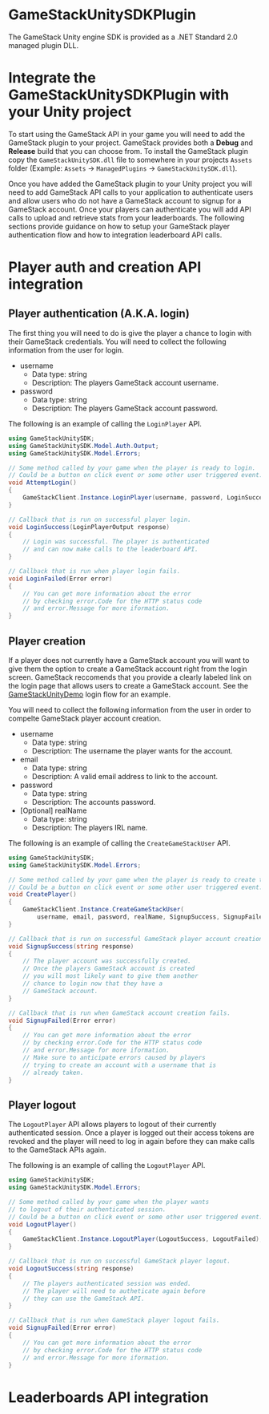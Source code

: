 # GameStackUnitySDKPlugin
The GameStack Unity engine SDK is provided as a .NET Standard 2.0 managed plugin DLL.

# Integrate the GameStackUnitySDKPlugin with your Unity project
To start using the GameStack API in your game you will need to add the GameStack plugin to your project. GameStack provides both a **Debug** and **Release** build that you can choose from. To install the GameStack plugin copy the `GameStackUnitySDK.dll` file to somewhere in your projects `Assets` folder (Example: `Assets` -> `ManagedPlugins` -> `GameStackUnitySDK.dll`).

Once you have added the GameStack plugin to your Unity project you will need to add GameStack API calls to your application to authenticate users and allow users who do not have a GameStack account to signup for a GameStack account. Once your players can authenticate you will add API calls to upload and retrieve stats from your leaderboards. The following sections provide guidance on how to setup your GameStack player authentication flow and how to integration leaderboard API calls.

# Player auth and creation API integration
## Player authentication (A.K.A. login)
The first thing you will need to do is give the player a chance to login with their GameStack credentials. You will need to collect the following information from the user for login.

* username
  * Data type: string
  * Description: The players GameStack account username.
* password
  * Data type: string
  * Description: The players GameStack account password.

The following is an example of calling the `LoginPlayer` API.

```csharp
using GameStackUnitySDK;
using GameStackUnitySDK.Model.Auth.Output;
using GameStackUnitySDK.Model.Errors;

// Some method called by your game when the player is ready to login.
// Could be a button on click event or some other user triggered event.
void AttemptLogin()
{
    GameStackClient.Instance.LoginPlayer(username, password, LoginSuccess, LoginFailed);
}

// Callback that is run on successful player login.
void LoginSuccess(LoginPlayerOutput response)
{
    // Login was successful. The player is authenticated
    // and can now make calls to the leaderboard API.
}

// Callback that is run when player login fails.
void LoginFailed(Error error)
{
    // You can get more information about the error
    // by checking error.Code for the HTTP status code
    // and error.Message for more iformation.
}
```

## Player creation
If a player does not currently have a GameStack account you will want to give them the option to create a GameStack account right from the login screen. GameStack reccomends that you provide a clearly labeled link on the login page that allows users to create a GameStack account. See the [GameStackUnityDemo](https://github.com/GameStackTech/GameStackUnityDemo) login flow for an example.


You will need to collect the following information from the user in order to compelte GameStack player account creation.

* username
  * Data type: string
  * Description: The username the player wants for the account.
* email
  * Data type: string
  * Description: A valid email address to link to the account.
* password
  * Data type: string
  * Description: The accounts password.
* [Optional] realName
  * Data type: string
  * Description: The players IRL name.

The following is an example of calling the `CreateGameStackUser` API.

```csharp
using GameStackUnitySDK;
using GameStackUnitySDK.Model.Errors;

// Some method called by your game when the player is ready to create their GameStack account.
// Could be a button on click event or some other user triggered event.
void CreatePlayer()
{
    GameStackClient.Instance.CreateGameStackUser(
        username, email, password, realName, SignupSuccess, SignupFailed);
}

// Callback that is run on successful GameStack player account creation.
void SignupSuccess(string response)
{
    // The player account was successfully created.
    // Once the players GameStack account is created
    // you will most likely want to give them another
    // chance to login now that they have a
    // GameStack account.
}

// Callback that is run when GameStack account creation fails.
void SignupFailed(Error error)
{
    // You can get more information about the error
    // by checking error.Code for the HTTP status code
    // and error.Message for more iformation.
    // Make sure to anticipate errors caused by players
    // trying to create an account with a username that is
    // already taken.
}
```

## Player logout
The `LogoutPlayer` API allows players to logout of their currently authenticated session. Once a player is logged out their access tokens are revoked and the player will need to log in again before they can make calls to the GameStack APIs again.

The following is an example of calling the `LogoutPlayer` API.

```csharp
using GameStackUnitySDK;
using GameStackUnitySDK.Model.Errors;

// Some method called by your game when the player wants
// to logout of their authenticated session.
// Could be a button on click event or some other user triggered event.
void LogoutPlayer()
{
    GameStackClient.Instance.LogoutPlayer(LogoutSuccess, LogoutFailed);
}

// Callback that is run on successful GameStack player logout.
void LogoutSuccess(string response)
{
    // The players authenticated session was ended.
    // The player will need to autheticate again before
    // they can use the GameStack API.
}

// Callback that is run when GameStack player logout fails.
void SignupFailed(Error error)
{
    // You can get more information about the error
    // by checking error.Code for the HTTP status code
    // and error.Message for more iformation.
}
```

# Leaderboards API integration